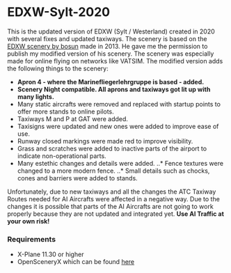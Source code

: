 # EDXW-Sylt-2020
This is the updated version of EDXW (Sylt / Westerland) created in 2020 with several fixes and updated taxiways. The scenery is based on the [EDXW scenery by bosun](https://forums.x-plane.org/index.php?/files/file/18974-edxw-sylt-airport/ )
made in 2013. He gave me the permission to publish my modified version of his scenery. The scenery was especially made for online flying on networks like VATSIM.
The modified version adds the following things to the scenery:

+ **Apron 4 - where the Marinefliegerlehrgruppe is based - added.**
+ **Scenery Night compatible. All aprons and taxiways got lit up with many lights.**
+ Many static aircrafts were removed and replaced with startup points to offer more stands to online pilots.
+ Taxiways M and P at GAT were added.
+ Taxisigns were updated and new ones were added to improve ease of use.
+ Runway closed markings were made red to improve visibility.
+ Grass and scratches were added to inactive parts of the airport to indicate non-operational parts.
+ Many estethic changes and details were added.
..* Fence textures were changed to a more modern fence.
..* Small details such as chocks, cones and barriers were added to stands.

Unfortunately, due to new taxiways and all the changes the ATC Taxiway Routes needed for AI Aircrafts were affected in a negative way. Due to the changes it 
is possible that parts of the AI Aircrafts are not going to work properly because they are not updated and integrated yet. **Use AI Traffic at your own risk!**

### Requirements

* X-Plane 11.30 or higher
* OpenSceneryX which can be found [here](https://www.opensceneryx.com/)
